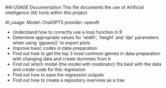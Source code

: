 #AI USAGE Documentation
This file documents the use of Artificial intelligence (AI) tools within this project.

AI_usage:
Model: ChatGPT5 
provider: openAI
- Understand how to correctly use a loop function in R
- Determine appropriate values for 'width', 'height' and 'dpi' parameters when using 'ggsave()' to export plots
- Improve basic codes in data-preparation
- Find out how to get the top 3 most common genres in data-preparation with changing data and create dummies from it
- Find out which model (the model with moderator) fits best with the data and create code for this regression
- Find out how to save the regression outputs
- Find out how to create a repository overview as a tree
